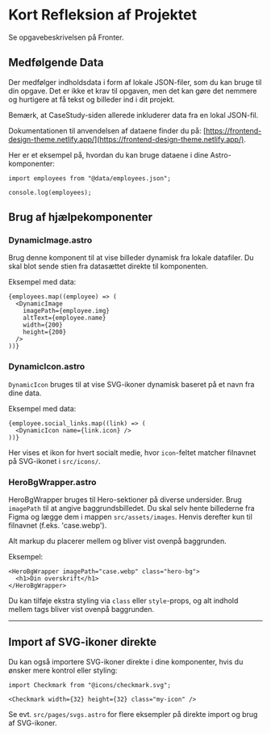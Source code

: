 # Kort Refleksion af Projektet

Se opgavebeskrivelsen på Fronter.

## Medfølgende Data

Der medfølger indholdsdata i form af lokale JSON-filer, som du kan bruge til din opgave. Det er ikke et krav til opgaven, men det kan gøre det nemmere og hurtigere at få tekst og billeder ind i dit projekt.

Bemærk, at CaseStudy-siden allerede inkluderer data fra en lokal JSON-fil.

Dokumentationen til anvendelsen af dataene finder du på: [https://frontend-design-theme.netlify.app/](https://frontend-design-theme.netlify.app/).

Her er et eksempel på, hvordan du kan bruge dataene i dine Astro-komponenter:

```astro
import employees from "@data/employees.json";

console.log(employees);
```

## Brug af hjælpekomponenter

### DynamicImage.astro

Brug denne komponent til at vise billeder dynamisk fra lokale datafiler. Du skal blot sende stien fra datasættet direkte til komponenten.

Eksempel med data:

```astro
{employees.map((employee) => (
  <DynamicImage
    imagePath={employee.img}
    altText={employee.name}
    width={200}
    height={200}
  />
))}
```

### DynamicIcon.astro

`DynamicIcon` bruges til at vise SVG-ikoner dynamisk baseret på et navn fra dine data.

Eksempel med data:

```astro
{employee.social_links.map((link) => (
  <DynamicIcon name={link.icon} />
))}
```

Her vises et ikon for hvert socialt medie, hvor `icon`-feltet matcher filnavnet på SVG-ikonet i `src/icons/`.

### HeroBgWrapper.astro

HeroBgWrapper bruges til Hero-sektioner på diverse undersider. Brug `imagePath` til at angive baggrundsbilledet. Du skal selv hente billederne fra Figma og lægge dem i mappen `src/assets/images`. Henvis derefter kun til filnavnet (f.eks. 'case.webp').

Alt markup du placerer mellem <HeroBgWrapper> og </HeroBgWrapper> bliver vist ovenpå baggrunden.

Eksempel:

```astro
<HeroBgWrapper imagePath="case.webp" class="hero-bg">
  <h1>Din overskrift</h1>
</HeroBgWrapper>
```

Du kan tilføje ekstra styling via `class` eller `style`-props, og alt indhold mellem tags bliver vist ovenpå baggrunden.

---

## Import af SVG-ikoner direkte

Du kan også importere SVG-ikoner direkte i dine komponenter, hvis du ønsker mere kontrol eller styling:

```astro
import Checkmark from "@icons/checkmark.svg";

<Checkmark width={32} height={32} class="my-icon" />
```

Se evt. `src/pages/svgs.astro` for flere eksempler på direkte import og brug af SVG-ikoner.
